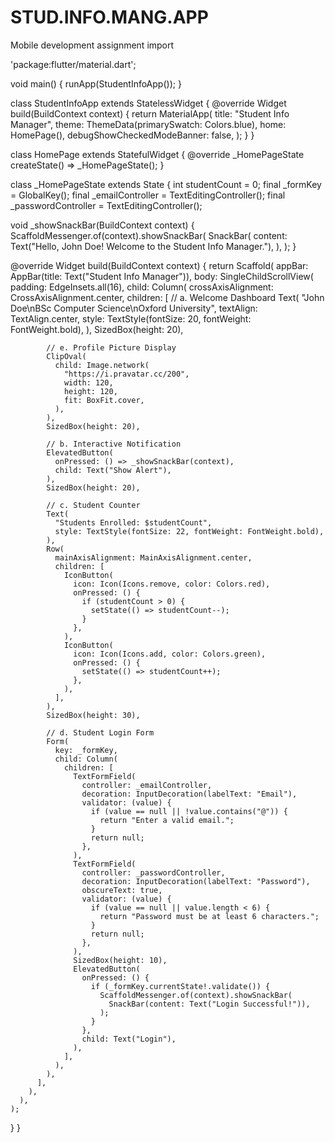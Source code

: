 # STUD.INFO.MANG.APP
Mobile development assignment
import 


'package:flutter/material.dart';

void main() {
  runApp(StudentInfoApp());
}

class StudentInfoApp extends StatelessWidget {
  @override
  Widget build(BuildContext context) {
    return MaterialApp(
      title: "Student Info Manager",
      theme: ThemeData(primarySwatch: Colors.blue),
      home: HomePage(),
      debugShowCheckedModeBanner: false,
    );
  }
}

class HomePage extends StatefulWidget {
  @override
  _HomePageState createState() => _HomePageState();
}

class _HomePageState extends State<HomePage> {
  int studentCount = 0;
  final _formKey = GlobalKey<FormState>();
  final _emailController = TextEditingController();
  final _passwordController = TextEditingController();

  void _showSnackBar(BuildContext context) {
    ScaffoldMessenger.of(context).showSnackBar(
      SnackBar(
        content: Text("Hello, John Doe! Welcome to the Student Info Manager."),
      ),
    );
  }

  @override
  Widget build(BuildContext context) {
    return Scaffold(
      appBar: AppBar(title: Text("Student Info Manager")),
      body: SingleChildScrollView(
        padding: EdgeInsets.all(16),
        child: Column(
          crossAxisAlignment: CrossAxisAlignment.center,
          children: [
            // a. Welcome Dashboard
            Text(
              "John Doe\nBSc Computer Science\nOxford University",
              textAlign: TextAlign.center,
              style: TextStyle(fontSize: 20, fontWeight: FontWeight.bold),
            ),
            SizedBox(height: 20),

            // e. Profile Picture Display
            ClipOval(
              child: Image.network(
                "https://i.pravatar.cc/200",
                width: 120,
                height: 120,
                fit: BoxFit.cover,
              ),
            ),
            SizedBox(height: 20),

            // b. Interactive Notification
            ElevatedButton(
              onPressed: () => _showSnackBar(context),
              child: Text("Show Alert"),
            ),
            SizedBox(height: 20),

            // c. Student Counter
            Text(
              "Students Enrolled: $studentCount",
              style: TextStyle(fontSize: 22, fontWeight: FontWeight.bold),
            ),
            Row(
              mainAxisAlignment: MainAxisAlignment.center,
              children: [
                IconButton(
                  icon: Icon(Icons.remove, color: Colors.red),
                  onPressed: () {
                    if (studentCount > 0) {
                      setState(() => studentCount--);
                    }
                  },
                ),
                IconButton(
                  icon: Icon(Icons.add, color: Colors.green),
                  onPressed: () {
                    setState(() => studentCount++);
                  },
                ),
              ],
            ),
            SizedBox(height: 30),

            // d. Student Login Form
            Form(
              key: _formKey,
              child: Column(
                children: [
                  TextFormField(
                    controller: _emailController,
                    decoration: InputDecoration(labelText: "Email"),
                    validator: (value) {
                      if (value == null || !value.contains("@")) {
                        return "Enter a valid email.";
                      }
                      return null;
                    },
                  ),
                  TextFormField(
                    controller: _passwordController,
                    decoration: InputDecoration(labelText: "Password"),
                    obscureText: true,
                    validator: (value) {
                      if (value == null || value.length < 6) {
                        return "Password must be at least 6 characters.";
                      }
                      return null;
                    },
                  ),
                  SizedBox(height: 10),
                  ElevatedButton(
                    onPressed: () {
                      if (_formKey.currentState!.validate()) {
                        ScaffoldMessenger.of(context).showSnackBar(
                          SnackBar(content: Text("Login Successful!")),
                        );
                      }
                    },
                    child: Text("Login"),
                  ),
                ],
              ),
            ),
          ],
        ),
      ),
    );
  }
}
